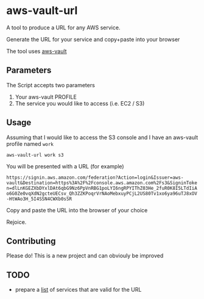 # aws-vault-url
A tool to produce a URL for any AWS service.

Generate the URL for your service and copy+paste into your browser

The tool uses [aws-vault](https://github.com/99designs/aws-vault)

## Parameters
The Script accepts two parameters

1. Your aws-vault PROFILE
2. The service you would like to access (i.e. EC2 / S3)

## Usage
Assuming that I would like to access the S3 console and I have an aws-vault profile named `work`

`aws-vault-url work s3`

You will be presented with a URL (for example)

`https://signin.aws.amazon.com/federation?Action=login&Issuer=aws-vault&Destination=https%3A%2F%2Fconsole.aws.amazon.com%2Fs3&SigninToken=dlLnKGEZXbDYxlDAt6qbG9Nz6PpVnRBG1poLYI6ngRPYIThZ03He_2fuR0K8I5LTdIiAo6G0Ze0vqXdN2gcteUECsv_Qh3ZZKPoqrVrNAoMebxuyPCjL2US80Tv1xo6ya96uTJ8xOV-HtWAo3H_5I4SSN4CWXb0sSR`

Copy and paste the URL into the browser of your choice

Rejoice.

## Contributing
Please do! This is a new project and can obviouly be improved

## TODO
- prepare a [list](supported_endpoints) of services that are valid for the URL
